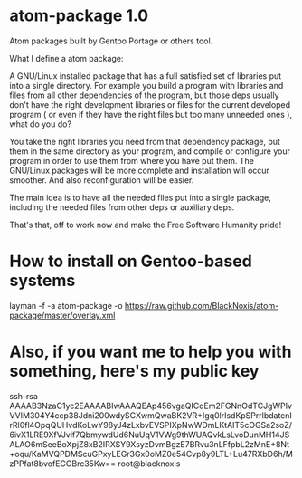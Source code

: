 atom-package 1.0
================

Atom packages built by Gentoo Portage or others tool.

What I define a atom package:

A GNU/Linux installed package that has a full satisfied set of libraries put into a single directory.
For example you build a program with libraries and files from all other dependencies of the program, but those deps
usually don't have the right development libraries or files for the current developed program ( or even if they have the
right files but too many unneeded ones ), what do you do?

You take the right libraries you need from that dependency package, put them in the same directory as your program, and 
compile or configure your program in order to use them from where you have put them. The GNU/Linux packages will be more 
complete and installation will occur smoother. And also reconfiguration will be easier.

The main idea is to have all the needed files put into a single package, including the needed files from other deps
or auxiliary deps.

That's that, off to work now and make the Free Software Humanity pride!

How to install on Gentoo-based systems
=====================================
layman -f -a atom-package -o https://raw.github.com/BlackNoxis/atom-package/master/overlay.xml

Also, if you want me to help you with something, here's my public key
=====================================================================
ssh-rsa AAAAB3NzaC1yc2EAAAABIwAAAQEAp456vgaQICqEm2FGNnOdTCJgWPIvVVIM304Y4ccp38Jdni200wdySCXwmQwaBK2VR+Igq0lrIsdKpSPrrlbdatcnIrRl0fl4OpqQUHvdKoLwY98yJ4zLxbvEVSPIXpNwWDmLKtAIT5cOGSa2soZ/6ivX1LRE9XfVJvif7QbmywdUd6NuUqV1VWg9thWUAQvkLsLvoDunMH14JSALAO6mSeeBoXpjZ8xB2IRXSY9XsyzDvmBgzE7BRvu3nLFfpbL2zMnE+8Nt+oqu/KaMVQPDMScuGPxyLEGr3Gx0oMZ0e54Cvp8y9LTL+Lu47RXbD6h/MzPPfat8bvofECGBrc35Kw== root@blacknoxis
